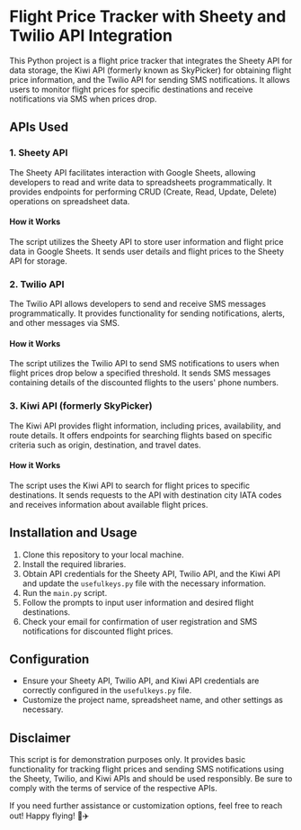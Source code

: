 # Flight Price Tracker with Sheety and Twilio API Integration

This Python project is a flight price tracker that integrates the Sheety API for data storage, the Kiwi API (formerly known as SkyPicker) for obtaining flight price information, and the Twilio API for sending SMS notifications. It allows users to monitor flight prices for specific destinations and receive notifications via SMS when prices drop.

## APIs Used

### 1. Sheety API
The Sheety API facilitates interaction with Google Sheets, allowing developers to read and write data to spreadsheets programmatically. It provides endpoints for performing CRUD (Create, Read, Update, Delete) operations on spreadsheet data.

#### How it Works
The script utilizes the Sheety API to store user information and flight price data in Google Sheets. It sends user details and flight prices to the Sheety API for storage.

### 2. Twilio API
The Twilio API allows developers to send and receive SMS messages programmatically. It provides functionality for sending notifications, alerts, and other messages via SMS.

#### How it Works
The script utilizes the Twilio API to send SMS notifications to users when flight prices drop below a specified threshold. It sends SMS messages containing details of the discounted flights to the users' phone numbers.

### 3. Kiwi API (formerly SkyPicker)
The Kiwi API provides flight information, including prices, availability, and route details. It offers endpoints for searching flights based on specific criteria such as origin, destination, and travel dates.

#### How it Works
The script uses the Kiwi API to search for flight prices to specific destinations. It sends requests to the API with destination city IATA codes and receives information about available flight prices.

## Installation and Usage

1. Clone this repository to your local machine.
2. Install the required libraries.
3. Obtain API credentials for the Sheety API, Twilio API, and the Kiwi API and update the `usefulkeys.py` file with the necessary information.
4. Run the `main.py` script.
5. Follow the prompts to input user information and desired flight destinations.
6. Check your email for confirmation of user registration and SMS notifications for discounted flight prices.

## Configuration

- Ensure your Sheety API, Twilio API, and Kiwi API credentials are correctly configured in the `usefulkeys.py` file.
- Customize the project name, spreadsheet name, and other settings as necessary.

## Disclaimer

This script is for demonstration purposes only. It provides basic functionality for tracking flight prices and sending SMS notifications using the Sheety, Twilio, and Kiwi APIs and should be used responsibly. Be sure to comply with the terms of service of the respective APIs.

If you need further assistance or customization options, feel free to reach out! Happy flying! 🛫✈️
